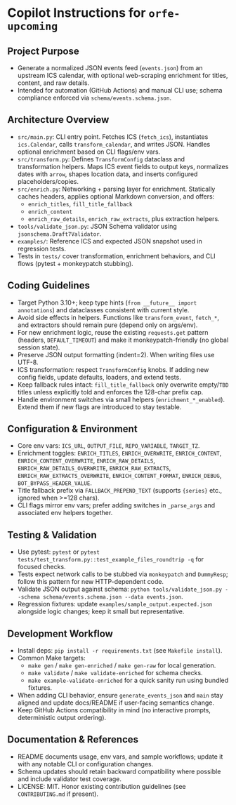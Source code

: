 # Copilot Instructions for `orfe-upcoming`

## Project Purpose
- Generate a normalized JSON events feed (`events.json`) from an upstream ICS calendar, with optional web-scraping enrichment for titles, content, and raw details.
- Intended for automation (GitHub Actions) and manual CLI use; schema compliance enforced via `schema/events.schema.json`.

## Architecture Overview
- `src/main.py`: CLI entry point. Fetches ICS (`fetch_ics`), instantiates `ics.Calendar`, calls `transform_calendar`, and writes JSON. Handles optional enrichment based on CLI flags/env vars.
- `src/transform.py`: Defines `TransformConfig` dataclass and transformation helpers. Maps ICS event fields to output keys, normalizes dates with `arrow`, shapes location data, and inserts configured placeholders/copies.
- `src/enrich.py`: Networking + parsing layer for enrichment. Statically caches headers, applies optional Markdown conversion, and offers:
  - `enrich_titles`, `fill_title_fallback`
  - `enrich_content`
  - `enrich_raw_details`, `enrich_raw_extracts`, plus extraction helpers.
- `tools/validate_json.py`: JSON Schema validator using `jsonschema.Draft7Validator`.
- `examples/`: Reference ICS and expected JSON snapshot used in regression tests.
- Tests in `tests/` cover transformation, enrichment behaviors, and CLI flows (pytest + monkeypatch stubbing).

## Coding Guidelines
- Target Python 3.10+; keep type hints (`from __future__ import annotations`) and dataclasses consistent with current style.
- Avoid side effects in helpers. Functions like `transform_event`, `fetch_*`, and extractors should remain pure (depend only on args/env).
- For new enrichment logic, reuse the existing `requests.get` pattern (headers, `DEFAULT_TIMEOUT`) and make it monkeypatch-friendly (no global session state).
- Preserve JSON output formatting (indent=2). When writing files use UTF-8.
- ICS transformation: respect `TransformConfig` knobs. If adding new config fields, update defaults, loaders, and extend tests.
- Keep fallback rules intact: `fill_title_fallback` only overwrite empty/`TBD` titles unless explicitly told and enforces the 128-char prefix cap.
- Handle environment switches via small helpers (`enrichment_*_enabled`). Extend them if new flags are introduced to stay testable.

## Configuration & Environment
- Core env vars: `ICS_URL`, `OUTPUT_FILE`, `REPO_VARIABLE`, `TARGET_TZ`.
- Enrichment toggles: `ENRICH_TITLES`, `ENRICH_OVERWRITE`, `ENRICH_CONTENT`, `ENRICH_CONTENT_OVERWRITE`, `ENRICH_RAW_DETAILS`, `ENRICH_RAW_DETAILS_OVERWRITE`, `ENRICH_RAW_EXTRACTS`, `ENRICH_RAW_EXTRACTS_OVERWRITE`, `ENRICH_CONTENT_FORMAT`, `ENRICH_DEBUG`, `BOT_BYPASS_HEADER_VALUE`.
- Title fallback prefix via `FALLBACK_PREPEND_TEXT` (supports `{series}` etc., ignored when >=128 chars).
- CLI flags mirror env vars; prefer adding switches in `_parse_args` and associated env helpers together.

## Testing & Validation
- Use pytest: `pytest` or `pytest tests/test_transform.py::test_example_files_roundtrip -q` for focused checks.
- Tests expect network calls to be stubbed via `monkeypatch` and `DummyResp`; follow this pattern for new HTTP-dependent code.
- Validate JSON output against schema: `python tools/validate_json.py --schema schema/events.schema.json --data events.json`.
- Regression fixtures: update `examples/sample_output.expected.json` alongside logic changes; keep it small but representative.

## Development Workflow
- Install deps: `pip install -r requirements.txt` (see `Makefile install`).
- Common Make targets:
  - `make gen` / `make gen-enriched` / `make gen-raw` for local generation.
  - `make validate` / `make validate-enriched` for schema checks.
  - `make example-validate-enriched` for a quick sanity run using bundled fixtures.
- When adding CLI behavior, ensure `generate_events_json` and `main` stay aligned and update docs/README if user-facing semantics change.
- Keep GitHub Actions compatibility in mind (no interactive prompts, deterministic output ordering).

## Documentation & References
- README documents usage, env vars, and sample workflows; update it with any notable CLI or configuration changes.
- Schema updates should retain backward compatibility where possible and include validator test coverage.
- LICENSE: MIT. Honor existing contribution guidelines (see `CONTRIBUTING.md` if present).
